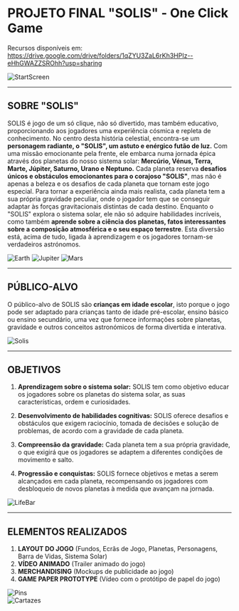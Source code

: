 # **PROJETO FINAL "SOLIS" - One Click Game**

Recursos disponíveis em: https://drive.google.com/drive/folders/1qZYU3ZaL6rKh3HPIz--eHhGWAZZSROhh?usp=sharing

![StartScreen](assets/startscreen.png)

---

## **SOBRE "SOLIS"**

SOLIS é jogo de um só clique, não só divertido, mas também educativo, proporcionando aos jogadores uma experiência cósmica e repleta de conhecimento. No centro desta história celestial, encontra-se um **personagem radiante, o "SOLIS", um astuto e enérgico futão de luz.** Com uma missão emocionante pela frente, ele embarca numa jornada épica através dos planetas do nosso sistema solar: **Mercúrio, Vénus, Terra, Marte, Júpiter, Saturno, Urano e Neptuno.** Cada planeta reserva **desafios únicos e obstáculos emocionantes para o corajoso "SOLIS"**, mas não é apenas a beleza e os desafios de cada planeta que tornam este jogo especial. Para tornar a experiência ainda mais realista, cada planeta tem a sua própria gravidade peculiar, onde o jogador tem que se conseguir adaptar às forças gravitacionais distintas de cada destino. Enquanto o "SOLIS" explora o sistema solar, ele não só adquire habilidades incríveis, como também **aprende sobre a ciência dos planetas, fatos interessantes sobre a composição atmosférica e o seu espaço terrestre**. Esta diversão está, acima de tudo, ligada à aprendizagem e os jogadores tornam-se verdadeiros astrónomos.

![Earth](assets/Earth.png)
![Jupiter](assets/Jupiter.png)
![Mars](assets/Mars.png)

---

## **PÚBLICO-ALVO** 

O público-alvo de SOLIS são **crianças em idade escolar**, isto porque o jogo pode ser adaptado para crianças tanto de idade pré-escolar, ensino básico ou ensino secundário, uma vez que fornece informações sobre planetas, gravidade e outros conceitos astronómicos de forma divertida e interativa.

![Solis](assets/solis.png)

---

## **OBJETIVOS**

1. **Aprendizagem sobre o sistema solar:** SOLIS tem como objetivo educar os jogadores sobre os planetas do sistema solar, as suas características, ordem e curiosidades. 

2. **Desenvolvimento de habilidades cognitivas:** SOLIS oferece desafios e obstáculos que exigem raciocínio, tomada de decisões e solução de problemas, de acordo com a gravidade de cada planeta. 

3. **Compreensão da gravidade:** Cada planeta tem a sua própria gravidade, o que exigirá que os jogadores se adaptem a diferentes condições de movimento e salto. 

5. **Progressão e conquistas:** SOLIS fornece objetivos e metas a serem alcançados em cada planeta, recompensando os jogadores com desbloqueio de novos planetas à medida que avançam na jornada. 

![LifeBar](assets/LifeBar.png)

---

## **ELEMENTOS REALIZADOS**

1. **LAYOUT DO JOGO** (Fundos, Ecrãs de Jogo, Planetas, Personagens, Barra de Vidas, Sistema Solar)
2. **VÍDEO ANIMADO** (Trailer animado do jogo)
3. **MERCHANDISING** (Mockups de publicidade ao jogo)
4. **GAME PAPER PROTOTYPE** (Vídeo com o protótipo de papel do jogo)

![Pins](assets/pins.png)
<br>
![Cartazes](assets/cartazes.png)
